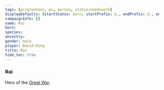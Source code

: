 ```yaml
---
tags: [pc/greatwar, pc, person, status/needswork]
displayDefaults: {startStatus: born, startPrefix: b., endPrefix: d., endStatus: died}
campaignInfo: []
name: Rai
born:
species:
ancestry:
gender: male
player: David Kong
title: Rai
hide_toc: true
---
```

### Rai

Hero of the [Great War](<../../../events/1500s/great-war.md>). 

